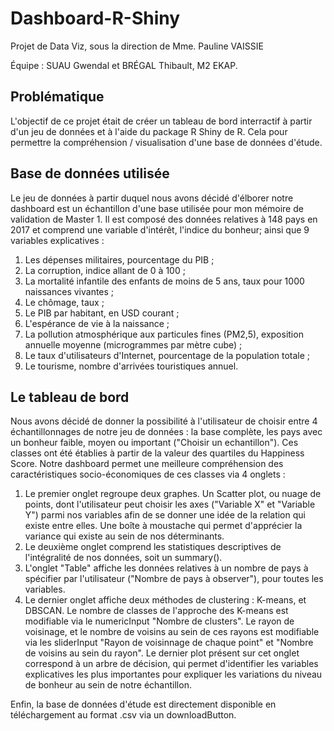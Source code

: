 # Dashboard-R-Shiny
Projet de Data Viz, sous la direction de Mme. Pauline VAISSIE

Équipe : SUAU Gwendal et BRÉGAL Thibault, M2 EKAP.

## Problématique
L'objectif de ce projet était de créer un tableau de bord interractif à partir d'un jeu de données et à l'aide du package R Shiny de R. Cela pour permettre la compréhension / visualisation d'une base de données d'étude.


## Base de données utilisée
Le jeu de données à partir duquel nous avons décidé d'élborer notre dashboard est un échantillon d'une base utilisée pour mon mémoire de validation de Master 1. Il est composé des données relatives à 148 pays en 2017 et comprend une variable d'intérêt, l'indice du bonheur; ainsi que 9 variables explicatives :

1) Les dépenses militaires, pourcentage du PIB ;
2) La corruption, indice allant de 0 à 100 ;
3) La mortalité infantile des enfants de moins de 5 ans, taux pour 1000 naissances vivantes ;
4) Le chômage, taux ;
5) Le PIB par habitant, en USD courant ;
6) L'espérance de vie à la naissance ;
7) La pollution atmosphérique aux particules fines (PM2,5), exposition annuelle moyenne (microgrammes par mètre cube) ;
8) Le taux d'utilisateurs d'Internet, pourcentage de la population totale ;
9) Le tourisme, nombre d'arrivées touristiques annuel.


## Le tableau de bord
Nous avons décidé de donner la possibilité à l'utilisateur de choisir entre 4 échantillonnages de notre jeu de données : la base complète, les pays avec un bonheur faible, moyen ou important ("Choisir un echantillon"). Ces classes ont été établies à partir de la valeur des quartiles du Happiness Score. 
Notre dashboard permet une meilleure compréhension des caractéristiques socio-économiques de ces classes via 4 onglets :

1) Le premier onglet regroupe deux graphes. Un Scatter plot, ou nuage de points, dont l'utilisateur peut choisir les axes ("Variable X" et "Variable Y") parmi nos variables afin de se donner une idée de la relation qui existe entre elles. Une boîte à moustache qui permet d'apprécier la variance qui existe au sein de nos déterminants.
2) Le deuxième onglet comprend les statistiques descriptives de l'intégralité de nos données, soit un summary().
3) L'onglet "Table" affiche les données relatives à un nombre de pays à spécifier par l'utilisateur ("Nombre de pays à observer"), pour toutes les variables.
4) Le dernier onglet affiche deux méthodes de clustering : K-means, et DBSCAN. Le nombre de classes de l'approche des K-means est modifiable via le numericInput "Nombre de clusters". Le rayon de voisinage, et le nombre de voisins au sein de ces rayons est modifiable via les sliderInput "Rayon de voisinnage de chaque point" et "Nombre de voisins au sein du rayon". Le dernier plot présent sur cet onglet correspond à un arbre de décision, qui permet d'identifier les variables explicatives les plus importantes pour expliquer les variations du niveau de bonheur au sein de notre échantillon.

Enfin, la base de données d'étude est directement disponible en téléchargement au format .csv via un downloadButton.

 
